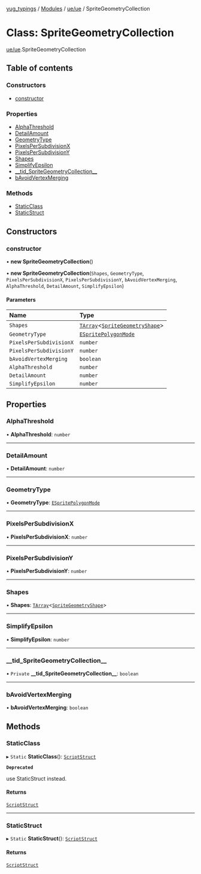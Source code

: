 [yug_typings](../README.md) / [Modules](../modules.md) / [ue/ue](../modules/ue_ue.md) / SpriteGeometryCollection

# Class: SpriteGeometryCollection

[ue/ue](../modules/ue_ue.md).SpriteGeometryCollection

## Table of contents

### Constructors

- [constructor](ue_ue.SpriteGeometryCollection.md#constructor)

### Properties

- [AlphaThreshold](ue_ue.SpriteGeometryCollection.md#alphathreshold)
- [DetailAmount](ue_ue.SpriteGeometryCollection.md#detailamount)
- [GeometryType](ue_ue.SpriteGeometryCollection.md#geometrytype)
- [PixelsPerSubdivisionX](ue_ue.SpriteGeometryCollection.md#pixelspersubdivisionx)
- [PixelsPerSubdivisionY](ue_ue.SpriteGeometryCollection.md#pixelspersubdivisiony)
- [Shapes](ue_ue.SpriteGeometryCollection.md#shapes)
- [SimplifyEpsilon](ue_ue.SpriteGeometryCollection.md#simplifyepsilon)
- [\_\_tid\_SpriteGeometryCollection\_\_](ue_ue.SpriteGeometryCollection.md#__tid_spritegeometrycollection__)
- [bAvoidVertexMerging](ue_ue.SpriteGeometryCollection.md#bavoidvertexmerging)

### Methods

- [StaticClass](ue_ue.SpriteGeometryCollection.md#staticclass)
- [StaticStruct](ue_ue.SpriteGeometryCollection.md#staticstruct)

## Constructors

### constructor

• **new SpriteGeometryCollection**()

• **new SpriteGeometryCollection**(`Shapes`, `GeometryType`, `PixelsPerSubdivisionX`, `PixelsPerSubdivisionY`, `bAvoidVertexMerging`, `AlphaThreshold`, `DetailAmount`, `SimplifyEpsilon`)

#### Parameters

| Name | Type |
| :------ | :------ |
| `Shapes` | [`TArray`](../interfaces/ue_puerts.TArray.md)<[`SpriteGeometryShape`](ue_ue.SpriteGeometryShape.md)\> |
| `GeometryType` | [`ESpritePolygonMode`](../enums/ue_ue.ESpritePolygonMode.md) |
| `PixelsPerSubdivisionX` | `number` |
| `PixelsPerSubdivisionY` | `number` |
| `bAvoidVertexMerging` | `boolean` |
| `AlphaThreshold` | `number` |
| `DetailAmount` | `number` |
| `SimplifyEpsilon` | `number` |

## Properties

### AlphaThreshold

• **AlphaThreshold**: `number`

___

### DetailAmount

• **DetailAmount**: `number`

___

### GeometryType

• **GeometryType**: [`ESpritePolygonMode`](../enums/ue_ue.ESpritePolygonMode.md)

___

### PixelsPerSubdivisionX

• **PixelsPerSubdivisionX**: `number`

___

### PixelsPerSubdivisionY

• **PixelsPerSubdivisionY**: `number`

___

### Shapes

• **Shapes**: [`TArray`](../interfaces/ue_puerts.TArray.md)<[`SpriteGeometryShape`](ue_ue.SpriteGeometryShape.md)\>

___

### SimplifyEpsilon

• **SimplifyEpsilon**: `number`

___

### \_\_tid\_SpriteGeometryCollection\_\_

• `Private` **\_\_tid\_SpriteGeometryCollection\_\_**: `boolean`

___

### bAvoidVertexMerging

• **bAvoidVertexMerging**: `boolean`

## Methods

### StaticClass

▸ `Static` **StaticClass**(): [`ScriptStruct`](ue_ue.ScriptStruct.md)

**`Deprecated`**

use StaticStruct instead.

#### Returns

[`ScriptStruct`](ue_ue.ScriptStruct.md)

___

### StaticStruct

▸ `Static` **StaticStruct**(): [`ScriptStruct`](ue_ue.ScriptStruct.md)

#### Returns

[`ScriptStruct`](ue_ue.ScriptStruct.md)
